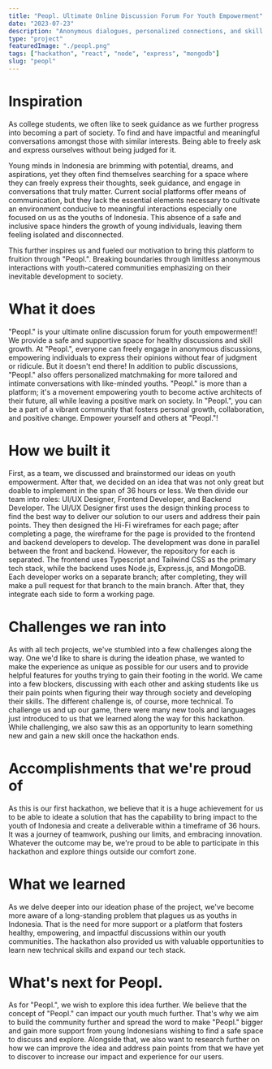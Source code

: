 ```yaml
---
title: "Peopl. Ultimate Online Discussion Forum For Youth Empowerment"
date: "2023-07-23"
description: "Anonymous dialogues, personalized connections, and skill growth. Filling the void for Indonesian youth seeking a safe space for meaningful interactions and personal development. This project won 1st Place in Garuda Hacks 4.0."
type: "project"
featuredImage: "./peopl.png"
tags: ["hackathon", "react", "node", "express", "mongodb"]
slug: "peopl"
---
```


# **Inspiration**

As college students, we often like to seek guidance as we further progress into becoming a part of society. To find and have impactful and meaningful conversations amongst those with similar interests. Being able to freely ask and express ourselves without being judged for it.

Young minds in Indonesia are brimming with potential, dreams, and aspirations, yet they often find themselves searching for a space where they can freely express their thoughts, seek guidance, and engage in conversations that truly matter. Current social platforms offer means of communication, but they lack the essential elements necessary to cultivate an environment conducive to meaningful interactions especially one focused on us as the youths of Indonesia. This absence of a safe and inclusive space hinders the growth of young individuals, leaving them feeling isolated and disconnected.

This further inspires us and fueled our motivation to bring this platform to fruition through "Peopl.". Breaking boundaries through limitless anonymous interactions with youth-catered communities emphasizing on their inevitable development to society.

# **What it does**

"Peopl." is your ultimate online discussion forum for youth empowerment‼️ We provide a safe and supportive space for healthy discussions and skill growth. At "Peopl.", everyone can freely engage in anonymous discussions, empowering individuals to express their opinions without fear of judgment or ridicule. But it doesn't end there! In addition to public discussions, "Peopl." also offers personalized matchmaking for more tailored and intimate conversations with like-minded youths. "Peopl." is more than a platform; it's a movement empowering youth to become active architects of their future, all while leaving a positive mark on society. In "Peopl.", you can be a part of a vibrant community that fosters personal growth, collaboration, and positive change. Empower yourself and others at "Peopl."!

# **How we built it**

First, as a team, we discussed and brainstormed our ideas on youth empowerment. After that, we decided on an idea that was not only great but doable to implement in the span of 36 hours or less. We then divide our team into roles: UI/UX Designer, Frontend Developer, and Backend Developer. The UI/UX Designer first uses the design thinking process to find the best way to deliver our solution to our users and address their pain points. They then designed the Hi-Fi wireframes for each page; after completing a page, the wireframe for the page is provided to the frontend and backend developers to develop. The development was done in parallel between the front and backend. However, the repository for each is separated. The frontend uses Typescript and Tailwind CSS as the primary tech stack, while the backend uses Node.js, Express.js, and MongoDB. Each developer works on a separate branch; after completing, they will make a pull request for that branch to the main branch. After that, they integrate each side to form a working page.

# **Challenges we ran into**

As with all tech projects, we've stumbled into a few challenges along the way. One we'd like to share is during the ideation phase, we wanted to make the experience as unique as possible for our users and to provide helpful features for youths trying to gain their footing in the world. We came into a few blockers, discussing with each other and asking students like us their pain points when figuring their way through society and developing their skills. The different challenge is, of course, more technical. To challenge us and up our game, there were many new tools and languages just introduced to us that we learned along the way for this hackathon. While challenging, we also saw this as an opportunity to learn something new and gain a new skill once the hackathon ends.

# **Accomplishments that we're proud of**

As this is our first hackathon, we believe that it is a huge achievement for us to be able to ideate a solution that has the capability to bring impact to the youth of Indonesia and create a deliverable within a timeframe of 36 hours. It was a journey of teamwork, pushing our limits, and embracing innovation. Whatever the outcome may be, we're proud to be able to participate in this hackathon and explore things outside our comfort zone.

# **What we learned**

As we delve deeper into our ideation phase of the project, we've become more aware of a long-standing problem that plagues us as youths in Indonesia. That is the need for more support or a platform that fosters healthy, empowering, and impactful discussions within our youth communities. The hackathon also provided us with valuable opportunities to learn new technical skills and expand our tech stack.

# **What's next for Peopl.**

As for "Peopl.", we wish to explore this idea further. We believe that the concept of "Peopl." can impact our youth much further. That's why we aim to build the community further and spread the word to make "Peopl." bigger and gain more support from young Indonesians wishing to find a safe space to discuss and explore. Alongside that, we also want to research further on how we can improve the idea and address pain points from that we have yet to discover to increase our impact and experience for our users.
